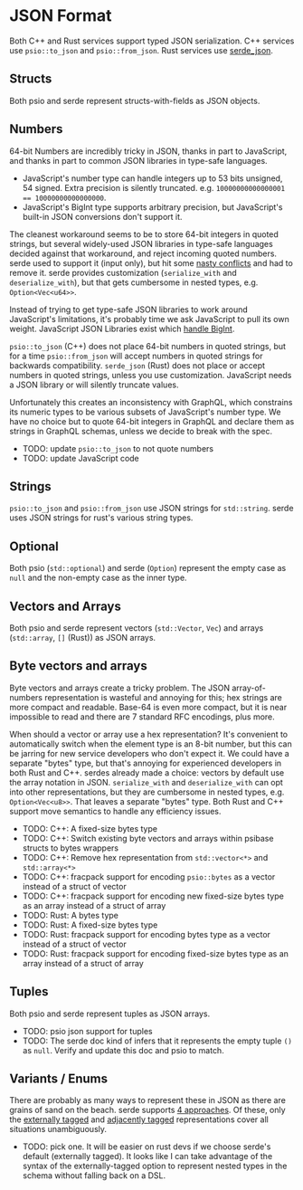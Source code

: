 # JSON Format

Both C++ and Rust services support typed JSON serialization. C++ services use `psio::to_json` and `psio::from_json`. Rust services use [serde_json](https://docs.rs/serde_json/latest/serde_json/).

## Structs

Both psio and serde represent structs-with-fields as JSON objects.

## Numbers

64-bit Numbers are incredibly tricky in JSON, thanks in part to JavaScript, and thanks in part to common JSON libraries in type-safe languages.

- JavaScript's number type can handle integers up to 53 bits unsigned, 54 signed. Extra precision is silently truncated. e.g. `10000000000000001 == 10000000000000000`.
- JavaScript's BigInt type supports arbitrary precision, but JavaScript's built-in JSON conversions don't support it.

The cleanest workaround seems to be to store 64-bit integers in quoted strings, but several widely-used JSON libraries in type-safe languages decided against that workaround, and reject incoming quoted numbers. serde used to support it (input only), but hit some [nasty conflicts](https://github.com/serde-rs/serde/pull/839) and had to remove it. serde provides customization (`serialize_with` and `deserialize_with`), but that gets cumbersome in nested types, e.g. `Option<Vec<u64>>`.

Instead of trying to get type-safe JSON libraries to work around JavaScript's limitations, it's probably time we ask JavaScript to pull its own weight. JavaScript JSON Libraries exist which [handle BigInt](https://www.npmjs.com/package/json-bigint).

`psio::to_json` (C++) does not place 64-bit numbers in quoted strings, but for a time `psio::from_json` will accept numbers in quoted strings for backwards compatibility. `serde_json` (Rust) does not place or accept numbers in quoted strings, unless you use customization. JavaScript needs a JSON library or will silently truncate values.

Unfortunately this creates an inconsistency with GraphQL, which constrains its numeric types to be various subsets of JavaScript's number type. We have no choice but to quote 64-bit integers in GraphQL and declare them as strings in GraphQL schemas, unless we decide to break with the spec.

- TODO: update `psio::to_json` to not quote numbers
- TODO: update JavaScript code

## Strings

`psio::to_json` and `psio::from_json` use JSON strings for `std::string`. serde uses JSON strings for rust's various string types.

## Optional

Both psio (`std::optional`) and serde (`Option`) represent the empty case as `null` and the non-empty case as the inner type.

## Vectors and Arrays

Both psio and serde represent vectors (`std::Vector`, `Vec`) and arrays (`std::array`, `[]` (Rust)) as JSON arrays.

## Byte vectors and arrays

Byte vectors and arrays create a tricky problem. The JSON array-of-numbers representation is wasteful and annoying for this; hex strings are more compact and readable. Base-64 is even more compact, but it is near impossible to read and there are 7 standard RFC encodings, plus more.

When should a vector or array use a hex representation? It's convenient to automatically switch when the element type is an 8-bit number, but this can be jarring for new service developers who don't expect it. We could have a separate "bytes" type, but that's annoying for experienced developers in both Rust and C++. serdes already made a choice: vectors by default use the array notation in JSON. `serialize_with` and `deserialize_with` can opt into other representations, but they are cumbersome in nested types, e.g. `Option<Vec<u8>>`. That leaves a separate "bytes" type. Both Rust and C++ support move semantics to handle any efficiency issues.

- TODO: C++: A fixed-size bytes type
- TODO: C++: Switch existing byte vectors and arrays within psibase structs to bytes wrappers
- TODO: C++: Remove hex representation from `std::vector<*>` and `std::array<*>`
- TODO: C++: fracpack support for encoding `psio::bytes` as a vector instead of a struct of vector
- TODO: C++: fracpack support for encoding new fixed-size bytes type as an array instead of a struct of array
- TODO: Rust: A bytes type
- TODO: Rust: A fixed-size bytes type
- TODO: Rust: fracpack support for encoding bytes type as a vector instead of a struct of vector
- TODO: Rust: fracpack support for encoding fixed-size bytes type as an array instead of a struct of array

## Tuples

Both psio and serde represent tuples as JSON arrays.

- TODO: psio json support for tuples
- TODO: The serde doc kind of infers that it represents the empty tuple `()` as `null`. Verify and update this doc and psio to match.

## Variants / Enums

There are probably as many ways to represent these in JSON as there are grains of sand on the beach. serde supports [4 approaches](https://serde.rs/enum-representations.html). Of these, only the [externally tagged](https://serde.rs/enum-representations.html#externally-tagged) and [adjacently tagged](https://serde.rs/enum-representations.html#adjacently-tagged) representations cover all situations unambiguously.

- TODO: pick one. It will be easier on rust devs if we choose serde's default (externally tagged). It looks like I can take advantage of the syntax of the externally-tagged option to represent nested types in the schema without falling back on a DSL.
